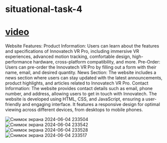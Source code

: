 # situational-task-4

# [video](https://youtu.be/h40rJ-Agu30)

Website Features:
Product Information: Users can learn about the features and specifications of Innovatech VR Pro, including immersive VR experiences, advanced motion tracking, comfortable design, high-performance hardware, cross-platform compatibility, and more.
Pre-Order: Users can pre-order the Innovatech VR Pro by filling out a form with their name, email, and desired quantity.
News Section: The website includes a news section where users can stay updated with the latest announcements, product highlights, and articles related to Innovatech VR Pro.
Contact Information: The website provides contact details such as email, phone number, and address, allowing users to get in touch with Innovatech.
The website is developed using HTML, CSS, and JavaScript, ensuring a user-friendly and engaging interface. It features a responsive design for optimal viewing across different devices, from desktops to mobile phones.



![Снимок экрана 2024-06-04 233504](https://github.com/bekzat051102/situational-task-4/assets/153498060/995887ac-68ef-48e5-a664-5a172816378b)
![Снимок экрана 2024-06-04 233542](https://github.com/bekzat051102/situational-task-4/assets/153498060/5ba28294-0133-48df-a39a-7aa9b20c4199)
![Снимок экрана 2024-06-04 233528](https://github.com/bekzat051102/situational-task-4/assets/153498060/878c9a4c-3558-4b54-8488-f8f7aefa81f0)
![Снимок экрана 2024-06-04 233517](https://github.com/bekzat051102/situational-task-4/assets/153498060/63da2880-385a-438c-bc74-deb5a5fae024)

